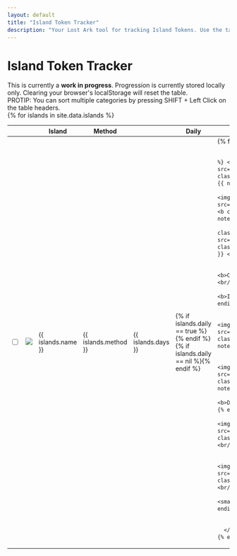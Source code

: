 ```yaml
---
layout: default
title: "Island Token Tracker"
description: "Your Lost Ark tool for tracking Island Tokens. Use the table to sort by method of aquisition, and to find more information such as the minimum time required to obtain a specific Island Token."
---
```


<h1>Island Token Tracker</h1>

<div class="progressbar-container">
  <div class="progressbar-bar"></div>
  <div class="progressbar-label"></div>
</div>
<div class = "ready"></div>

<div class="alert alert-danger" role="alert">
  This is currently a <strong>work in progress</strong>. Progression is currently stored locally only. Clearing your browser's localStorage will reset the table.
</div>

<div class="alert alert-info" role="alert">
  PROTIP: You can sort multiple categories by pressing SHIFT + Left Click on the table headers.
</div>

<table id="sortGroup">
  <thead>
    <tr>
      <th class="no-sort"></th>
      <th class="npc-icon-column no-sort"></th>
      <th>Island</th>
      <th>Method</th>
      <th><i style="font-size:30px" class="las la-calendar-day"></i></th>
      <th>Daily</th>
      <th>Notes</th>
    </tr>
  </thead>
  <tbody>
    {% for islands in site.data.islands %}
      <tr>
        <td>
          <input type="checkbox" id="{{ islands.id }}" class="box">
        </td>
        <td>
            <img class="islands-icon" src="/assets/img/islands/{{ islands.icon }}" />
        </td>
        <td> 
          {{ islands.name }}
        </td>
        <td> 
          {{ islands.method }}
        </td>  
        <td>
          {{ islands.days }}
        </td>
        <td>
          {% if islands.daily == true %}<i class="las la-check"></i>{% endif %}
          {% if islands.daily == nil %}<i class="las la-times"></i>{% endif %}
        </td>
        <td>
          {% for notes in islands.notes %}
              
              {% if notes.startquest != nil %} <img class="lost-icon" src="/assets/img/icon/quest.png"/>  <b class="startquest">Starting Quest:</b> {{ notes.quest }} <br/> {% endif %}
              {% if notes.quest != nil %} <img class="lost-icon" src="/assets/img/icon/purplequest.png"/> <b class="quest">Quest:</b> {{ notes.quest }} <br/> {% endif %}
              {% if notes.rep != nil %} <img class="lost-icon" src="/assets/img/icon/una.png"/>  <b class="rep">Reputation:</b> {{ notes.rep }} <br/> {% endif %}
          
              {% if notes.collect != nil %} <b>Collect:</b> {{ notes.collect }} <br/> {% endif %}
              {% if notes.item != nil %} <b>Item:</b> {{ notes.item }} <br/> {% endif %} 
          
              {% if notes.rapport != nil %} <img class="lost-icon" src="/assets/img/icon/rapport.png"/> <b class="rapport">Rapport:</b> {{ notes.rapport }} <br/> {% endif %}
          
              {% if notes.dungeon != nil %} <img class="lost-icon" src="/assets/img/icon/dungeon.png"/> <b class="dungeon">Dungeon:</b> {{ notes.dungeon }} <br/> {% endif %}
              {% if notes.defeat != nil %} <b>Defeat:</b> {{ notes.defeat }} <br/> {% endif %}
              {% if notes.boss != nil %} <img class="lost-icon" src="/assets/img/icon/boss.png"/> <b class="boss">Boss:</b> {{ notes.boss }} <br/> {% endif %}
          
              {% if notes.coop != nil %} <img class="lost-icon" src="/assets/img/icon/coop.png"/> <b class="coop">Co-Op:</b> {{ notes.coop }} <br/> {% endif %}
              {% if notes.etc != nil %} <small>{{ notes.etc }}</small> <br/> {% endif %}
          {% endfor %}
        </td>
      </tr>
    {% endfor %}
  </tbody>
</table>
